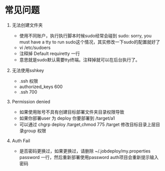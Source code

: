 # 常见问题
1. 无法创建文件夹
	* 使用不同账户，执行执行脚本时候sudo经常会碰到 sudo: sorry, you must have a tty to run sudo这个情况，其实修改一下sudo的配置就好了
	* vi /etc/sudoers 
	* 注释掉 Default requiretty 一行
	* 意思就是sudo默认需要tty终端。注释掉就可以在后台执行了。

2. 无法使用sshkey
	* .ssh 权限
	* authorized_keys 600
	* .ssh 700

3. Permission denied
	* 如果使用账号不具有创建目标部署文件夹目录权限导致
	* 如果你部署user 为 deploy 你要部署到 /target/a1
	* 可以通过 chgrp deploy /target,chmod 775 /target 修改目标目录上层目录group 权限

4. Auth Fail
	* 是否密码更换过，如果更换过，请删除 ~/.jobdeploy/my.properties password 一行，然后重新部署使用password auth项目会重新提示输入密码
